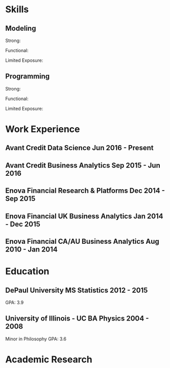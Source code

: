 Skills
======

Modeling
--------

Strong:

Functional:

Limited Exposure:

Programming
-----------

Strong:

Functional:

Limited Exposure:

Work Experience
===============

Avant Credit Data Science Jun 2016 - Present
--------------------------------------------

Avant Credit Business Analytics Sep 2015 - Jun 2016
---------------------------------------------------

Enova Financial Research & Platforms Dec 2014 - Sep 2015
--------------------------------------------------------

Enova Financial UK Business Analytics Jan 2014 - Dec 2015
---------------------------------------------------------

Enova Financial CA/AU Business Analytics Aug 2010 - Jan 2014
------------------------------------------------------------

Education
=========

DePaul University MS Statistics 2012 - 2015
-------------------------------------------

GPA: 3.9

University of Illinois - UC BA Physics 2004 - 2008
--------------------------------------------------

Minor in Philosophy GPA: 3.6

Academic Research
=================
